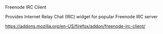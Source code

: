 Freenode IRC Client

Provides Internet Relay Chat (IRC) widget for popular Freenode IRC server

https://addons.mozilla.org/en-US/firefox/addon/freenode-irc-client/

